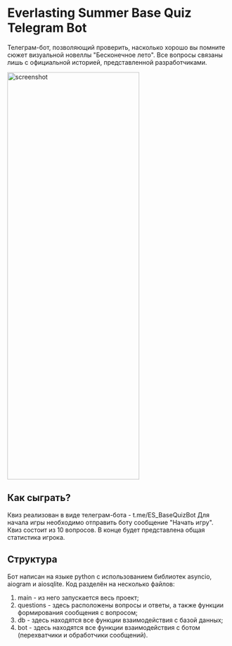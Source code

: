 # Everlasting Summer Base Quiz Telegram Bot

Телеграм-бот, позволяющий проверить, насколько хорошо вы помните сюжет визуальной новеллы "Бесконечное лето".
Все вопросы связаны лишь с официальной историей, представленной разработчиками.

<img width="300" height="926" alt="screenshot" src="https://github.com/user-attachments/assets/7f85d304-bc9d-4913-ab5b-fa275304295b" />

## Как сыграть?

Квиз реализован в виде телеграм-бота - t.me/ES_BaseQuizBot
Для начала игры необходимо отправить боту сообщение "Начать игру".
Квиз состоит из 10 вопросов. В конце будет представлена общая статистика игрока.

## Структура

Бот написан на языке python с использованием библиотек asyncio, aiogram и aiosqlite.
Код разделён на несколько файлов:
1. main - из него запускается весь проект;
2. questions - здесь расположены вопросы и ответы, а также функции формирования сообщения с вопросом;
3. db - здесь находятся все функции взаимодействия с базой данных;
4. bot - здесь находятся все функции взаимодействия с ботом (перехватчики и обработчики сообщений).
